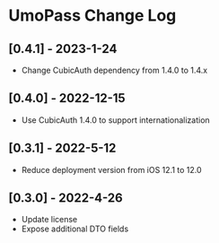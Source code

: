 # UmoPass Change Log

## [0.4.1] - 2023-1-24

* Change CubicAuth dependency from 1.4.0 to 1.4.x

## [0.4.0] - 2022-12-15

* Use CubicAuth 1.4.0 to support internationalization

## [0.3.1] - 2022-5-12

* Reduce deployment version from iOS 12.1 to 12.0

## [0.3.0] - 2022-4-26

* Update license
* Expose additional DTO fields
